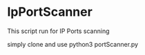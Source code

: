 # IpPortScanner

This script run for IP Ports scanning

simply clone and use python3 portScanner.py
